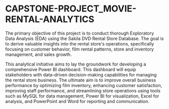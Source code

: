 # CAPSTONE-PROJECT_MOVIE-RENTAL-ANALYTICS

The primary objective of this project is to conduct thorough Exploratory Data Analysis (EDA) using the Sakila DVD Rental Store Database. The goal is to derive valuable insights into the rental store's operations, specifically focusing on customer behavior, film rental patterns, store and inventory management, and sales growth.

This analytical initiative aims to lay the groundwork for developing a comprehensive Power BI dashboard. This dashboard will equip stakeholders with data-driven decision-making capabilities for managing the rental store business. The ultimate aim is to improve overall business performance by optimizing film inventory, enhancing customer satisfaction, improving staff performance, and streamlining store operations using tools such as MySQL for data management, Power BI for visualization, Excel for analysis, and PowerPoint and Word for reporting and communication.
